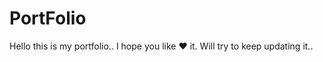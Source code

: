 # PortFolio

Hello this is my portfolio.. I hope you like :heart: it. Will try to keep updating it..
